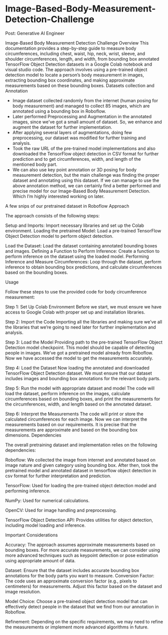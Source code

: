 # Image-Based-Body-Measurement-Detection-Challenge
Post: Generative AI Engineer

Image-Based Body Measurement Detection Challenge
Overview
This documentation provides a step-by-step guide to measure body circumferences, including chest, waist, hip, neck, wrist, sleeve, and shoulder circumferences, length, and width, from bounding box annotated TensorFlow Object Detection datasets in a Google Colab notebook and visual studio code. The approach involves using a pre-trained object detection model to locate a person’s body measurement in images, extracting bounding box coordinates, and making approximate measurements based on these bounding boxes.
Datasets collection and Annotation

-	Image dataset collected randomly from the internet (human posing for body measurement) and managed to collect 85 images, which are annotated using a bounding box in Roboflow.
-	Later performed Preprocessing and Augmentation in the annotated images, since we've got a small amount of dataset. So, we enhance and augment the dataset for further implementation.
-	After applying several layers of augmentations, doing few preprocessing, our dataset was modified for further training and analysis.
-	Took the raw URL of the pre-trained model implementations and also downloaded the TensorFlow object detection in CSV format for further prediction and to get circumferences, width, and length of the mentioned body part.
-	We can also use key point annotation or 3D posing for body measurement detection, but the main challenge was finding the proper dataset and annotating using this dataset. If we can manage to use the above annotation method, we can certainly find a better performed and precise model for our Image-Based Body Measurement Detection. Which I’m highly interested working on later.

A few snips of our pretrained dataset in Roboflow
Approach

The approach consists of the following steps:

Setup and Imports: Import necessary libraries and set up the Colab environment.
Loading the pretrained Model: Load a pre-trained TensorFlow Object Detection model to perform object detection.

Load the Dataset: Load the dataset containing annotated bounding boxes and images.
Defining a Function to Perform Inference: Create a function to perform inference on the dataset using the loaded model.
Performing Inference and Measure Circumferences: Loop through the dataset, perform inference to obtain bounding box predictions, and calculate circumferences based on the bounding boxes.

Usage

Follow these steps to use the provided code for body circumference measurement:

Step 1: Set Up Colab Environment
Before we start, we must ensure we have access to Google Colab with proper set up and installation libraries.

Step 2: Import the Code
Importing all the libraries and making sure we’ve all the libraries that we’re going to need later for further implementation and analysis.

Step 3: Load the Model
Providing path to the pre-trained TensorFlow Object Detection model checkpoint. This model should be capable of detecting people in images. We’ve got a pretrained model already from Roboflow. Now we have accessed the model to get the measurements accurately.

Step 4: Load the Dataset
Now loading the annotated and downloaded TensorFlow Object Detection dataset. We must ensure that our dataset includes images and bounding box annotations for the relevant body parts.

Step 5: Run the model with appropriate dataset and model
The code will load the dataset, perform inference on the images, calculate circumferences based on bounding boxes, and print the measurements for the circumferences, width, and length based on the annotated dataset.

Step 6: Interpret the Measurements
The code will print or store the calculated circumferences for each image. Now we can interpret the measurements based on our requirements. It is precise that the measurements are approximate and based on the bounding box dimensions.
Dependencies

The overall pretraining dataset and implementation relies on the following dependencies:

Roboflow: We collected the image from internet and annotated based on image nature and given category using bounding box. After then, took the pretrained model and annotated dataset in tensorflow object detection in csv format for further interpretation and prediction.

TensorFlow: Used for loading the pre-trained object detection model and performing inference.

NumPy: Used for numerical calculations.

OpenCV: Used for image handling and preprocessing.

TensorFlow Object Detection API: Provides utilities for object detection, including model loading and inference.

Important Considerations

Accuracy: The approach assumes approximate measurements based on bounding boxes. For more accurate measurements, we can consider using more advanced techniques such as keypoint detection or pose estimation using appropriate amount of data.

Dataset: Ensure that the dataset includes accurate bounding box annotations for the body parts you want to measure.
Conversion Factor: The code uses an approximate conversion factor (e.g., pixels to centimeters) for measurements. Adjust this factor based on the dataset and image resolution.

Model Choice: Choose a pre-trained object detection model that can effectively detect people in the dataset that we find from our annotation in Roboflow.

Refinement: Depending on the specific requirements, we may need to refine the measurements or implement more advanced algorithms in future.

